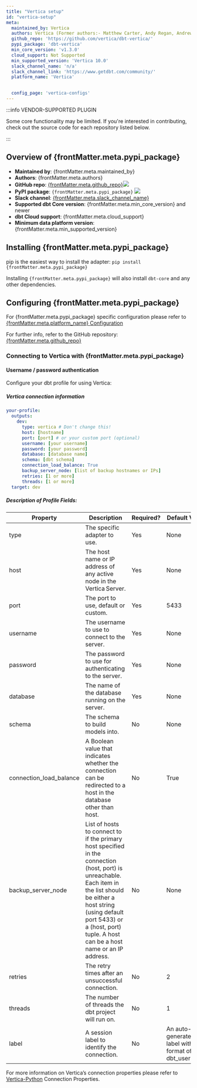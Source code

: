 ```yaml
---
title: "Vertica setup"
id: "vertica-setup"
meta:
  maintained_by: Vertica
  authors: Vertica (Former authors:- Matthew Carter, Andy Regan, Andrew Hedengren)
  github_repo: 'https://github.com/vertica/dbt-vertica/'
  pypi_package: 'dbt-vertica'
  min_core_version: 'v1.3.0'
  cloud_support: Not Supported
  min_supported_version: 'Vertica 10.0'
  slack_channel_name: 'n/a'
  slack_channel_link: 'https://www.getdbt.com/community/'
  platform_name: 'Vertica'
  

  config_page: 'vertica-configs'
---
```


:::info VENDOR-SUPPORTED PLUGIN

Some core functionality may be limited. If you're interested in contributing, check out the source code for each repository listed below.

:::

<h2> Overview of {frontMatter.meta.pypi_package} </h2>

<ul>
    <li><strong>Maintained by</strong>: {frontMatter.meta.maintained_by}</li>
    <li><strong>Authors</strong>: {frontMatter.meta.authors}</li>
    <li><strong>GitHub repo</strong>: <a href={`https://github.com/${frontMatter.meta.github_repo}`}>{frontMatter.meta.github_repo}</a><a href={`https://github.com/${frontMatter.meta.github_repo}`}><img src={`https://img.shields.io/github/stars/${frontMatter.meta.github_repo}?style=for-the-badge`}/></a></li>
    <li><strong>PyPI package</strong>: <code>{frontMatter.meta.pypi_package}</code> <a href={`https://badge.fury.io/py/${frontMatter.meta.pypi_package}`}><img src={`https://badge.fury.io/py/${frontMatter.meta.pypi_package}.svg`}/></a></li>
    <li><strong>Slack channel</strong>: <a href={frontMatter.meta.slack_channel_link}>{frontMatter.meta.slack_channel_name}</a></li>
    <li><strong>Supported dbt Core version</strong>: {frontMatter.meta.min_core_version} and newer</li>
    <li><strong>dbt Cloud support</strong>: {frontMatter.meta.cloud_support}</li>
    <li><strong>Minimum data platform version</strong>: {frontMatter.meta.min_supported_version}</li>
    </ul>


<h2> Installing {frontMatter.meta.pypi_package} </h2>

pip is the easiest way to install the adapter: <code>pip install {frontMatter.meta.pypi_package}</code>

<p>Installing <code>{frontMatter.meta.pypi_package}</code> will also install <code>dbt-core</code> and any other dependencies.</p>

<h2> Configuring {frontMatter.meta.pypi_package} </h2>

<p>For {frontMatter.meta.pypi_package} specific configuration please refer to <a href={frontMatter.meta.config_page}>{frontMatter.meta.platform_name} Configuration</a> </p>

<p>For further info, refer to the GitHub repository: <a href={`https://github.com/${frontMatter.meta.github_repo}`}>{frontMatter.meta.github_repo}</a></p>


### Connecting to Vertica with {frontMatter.meta.pypi_package} 

#### Username / password authentication

Configure your dbt profile for using Vertica:

##### Vertica connection information

<File name='profiles.yml'>

```yaml
your-profile:
  outputs:
    dev:
      type: vertica # Don't change this!
      host: [hostname]
      port: [port] # or your custom port (optional)
      username: [your username]
      password: [your password]
      database: [database name]
      schema: [dbt schema]
      connection_load_balance: True
      backup_server_node: [list of backup hostnames or IPs]
      retries: [1 or more]  
      threads: [1 or more]
  target: dev
```

</File>


##### Description of Profile Fields:




| Property                         | Description                                                                                                  | Required?                                                                                                        |Default Value |Example                          |
|--------------------------------|--------------------------------------------------------------------------------------------------------------|------------------------------------------------------------------------------------------------------------------|----------------------------|----------------------------------|
|type                         | The specific adapter to use.                                                                        | Yes    | None          | vertica
| host                           | The host name or IP address of any active node in the Vertica Server.                                                                         |Yes                                                 | None                     | 127.0.0.1
| port                       | The port to use, default or custom.                                                                      | Yes                                                                      | 5433       |5433
| username                         | The username to use to connect to the server.                                                              | Yes                                                           | None            | dbadmin|
password   |The password to use for authenticating to the server. |Yes|None|my_password|
database |The name of the database running on the server. |Yes | None | my_db |
schema|	The schema to build models into.|	No|	None	|VMart|
connection_load_balance|	A Boolean value that indicates whether the connection can be redirected to a host in the database other than host.|	No|	True	|True|
backup_server_node|	List of hosts to connect to if the primary host specified in the connection (host, port) is unreachable. Each item in the list should be either a host string (using default port 5433) or a (host, port) tuple. A host can be a host name or an IP address.|	No|	None	|['123.123.123.123','www.abc.com',('123.123.123.124',5433)]|
retries	|The retry times after an unsuccessful connection.|	No|	2	|3|
threads	|The number of threads the dbt project will run on.|	No|	1|	3|
label|	A session label to identify the connection.	|No	|An auto-generated label with format of: dbt_username	|dbt_dbadmin|


For more information on Vertica’s connection properties please refer to [Vertica-Python](https://github.com/vertica/vertica-python#create-a-connection) Connection Properties.


